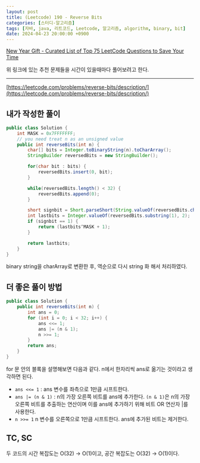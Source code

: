 ```yaml
---
layout: post
title: (Leetcode) 190 - Reverse Bits
categories: [스터디-알고리즘]
tags: [자바, java, 리트코드, Leetcode, 알고리즘, algorithm, binary, bit]
date: 2024-04-23 20:00:00 +0900
---
```


[New Year Gift - Curated List of Top 75 LeetCode Questions to Save Your Time](https://www.teamblind.com/post/New-Year-Gift---Curated-List-of-Top-75-LeetCode-Questions-to-Save-Your-Time-OaM1orEU)

위 링크에 있는 추천 문제들을 시간이 있을때마다 풀어보려고 한다.

---

[https://leetcode.com/problems/reverse-bits/description/](https://leetcode.com/problems/reverse-bits/description/)

## 내가 작성한 풀이

```java
public class Solution {
    int MASK = 0x7FFFFFFF;
    // you need treat n as an unsigned value
    public int reverseBits(int n) {
        char[] bits = Integer.toBinaryString(n).toCharArray();
        StringBuilder reversedBits = new StringBuilder();

        for(char bit : bits) {
            reversedBits.insert(0, bit);
        }

        while(reversedBits.length() < 32) {
            reversedBits.append(0);
        }

        short signbit = Short.parseShort(String.valueOf(reversedBits.charAt(0)));
        int lastbits = Integer.valueOf(reversedBits.substring(1), 2);
        if (signbit == 1) {
            return (lastbits^MASK + 1);
        }

        return lastbits;
    }
}
```

binary string을 charArray로 변환한 후, 역순으로 다시 string 화 해서 처리하였다.

## 더 좋은 풀이 방법

```java
public class Solution {
    public int reverseBits(int n) {
        int ans = 0;
        for (int i = 0; i < 32; i++) {
            ans <<= 1;
            ans |= (n & 1);
            n >>= 1;
        }
        return ans;
    }
}
```

for 문 안의 블록을 설명해보면 다음과 같다. n에서 한자리씩 ans로 옮기는 것이라고 생각하면 된다.

- `ans <<= 1` : ans 변수를 좌측으로 1만큼 시프트한다.
- `ans |= (n & 1)` : n의 가장 오른쪽 비트를 ans에 추가한다. `(n & 1)`은 n의 가장 오른쪽 비트를 추출하는 연산이며 이를 ans에 추가하기 위해 비트 OR 연산자 |를 사용한다.
- `n >>= 1` n 변수를 오른쪽으로 1만큼 시프트한다. ans에 추가된 비트는 제거한다.

## TC, SC

두 코드의 시간 복잡도는 O(32) → O(1)이고, 공간 복잡도는 O(32) → O(1)이다.
